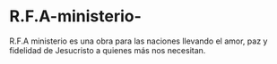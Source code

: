 # R.F.A-ministerio-
R.F.A ministerio es una obra para las naciones llevando el amor, paz y fidelidad de Jesucristo a quienes más nos necesitan.
